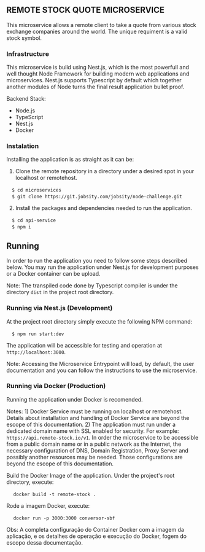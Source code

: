 ## REMOTE STOCK QUOTE MICROSERVICE

This microservice allows a remote client to take a quote from various stock exchange companies around the world. The unique requiment is a valid stock symbol.  

### Infrastructure

This microservice is build using Nest.js, which is the most powerfull 
and well thought Node Framework for building modern web applications and microservices. 
Nest.js supports Typescript by default which together another modules of Node turns the 
final result application bullet proof. 

Backend Stack:

* Node.js
* TypeScript
* Nest.js 
* Docker

### Instalation

Installing the application is as straight as it can be:

1) Clone the remote repository in a directory under a desired spot in your localhost or remotehost.

&emsp;`$ cd microservices` <br>
&emsp;`$ git clone https://git.jobsity.com/jobsity/node-challenge.git` <br>

2) Install the packages and dependencies needed to run the application.

&emsp;`$ cd api-service` <br>
&emsp;`$ npm i` <br>


## Running

In order to run the application you need to follow some steps described below. You may run the application under Nest.js for development purposes or a Docker container can be upload.

Note: The transpiled code done by Typescript compiler is under the directory `dist` in the project root directory.

### Running via Nest.js (Development)

At the project root directory simply execute the following NPM command:

&emsp;`$ npm run start:dev` <br>

The application will be accessible for testing and operation at `http://localhost:3000`.

Note: Accessing the Microservice Entrypoint will load, by default, the user documentation and you can  follow the instructions to use the microservice.

### Running via Docker (Production)

Running the application under Docker is recomended.

Notes: 1) Docker Service must be running on localhost or remotehost. Details about installation and handling of Docker Service are beyond the escope of this documentation. 2) The application must run under a dedicated domain name with SSL enabled for security. For example: `https://api.remote-stock.io/v1`. In order the microservice to be accessible from a public domain name or in a public network as the Internet, the necessary configuration of DNS, Domain Registration, Proxy Server and possibly another resources may be needed. Those configurations are beyond the escope of this documentation.

Build the Docker Image of the application. Under the project's root directory, execute:

&emsp; `docker build -t remote-stock .`

Rode a imagem Docker, execute:

&emsp; `docker run -p 3000:3000 conversor-sbf`

Obs: A completa configuração do Container Docker com a imagem da aplicação, e os detalhes de operação e execução do Docker, fogem do escopo dessa documentação. 